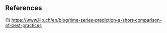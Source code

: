 ## References
(1) https://www.liip.ch/en/blog/time-series-prediction-a-short-comparison-of-best-practices